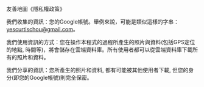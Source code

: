 友善地圖《隱私權政策》

我們收集的資訊：您的Google帳號。舉例來說，可能是類似這樣的字串：yescurtischou@gmail.com。

我們使用資訊的方式：您在操作本程式的過程所產生的照片與資料(包括GPS定位的地點, 時間等)，將會儲存在雲端資料庫。所有使用者都可以從雲端資料庫下載所有的照片和資料。

我們分享的資訊：您所產生的照片和資料, 都有可能被其他使用者下載, 但您的身分(即您的Google帳號)則完全保密。

